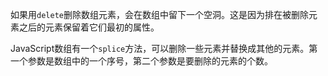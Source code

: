 如果用`delete`删除数组元素，会在数组中留下一个空洞。这是因为排在被删除元素之后的元素保留着它们最初的属性。

JavaScript数组有一个`splice`方法，可以删除一些元素并替换成其他的元素。第一个参数是数组中的一个序号，第二个参数是要删除的元素的个数。